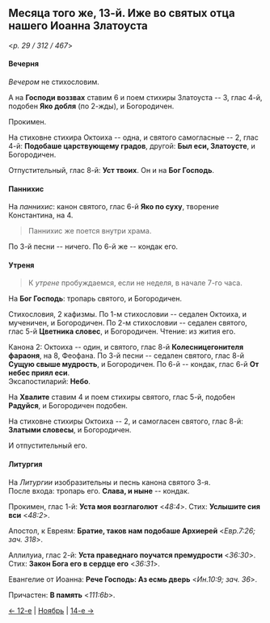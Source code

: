 
## Месяца того же, 13-й. Иже во святых отца нашего Иоанна Златоуста

<*p. 29 / 312 / 467*>

#### Вечерня

*Вечером* не стихословим. 

А на **Господи воззвах** ставим 6 и поем стихиры Златоуста -- 3, глас 4-й, 
подобен **Яко добля** (по 2-жды), и Богородичен. 

Прокимен. 

На стиховне стихира Октоиха -- одна, и святого самогласные -- 2, глас 4-й: **Подобаше царствующему градов**, 
другой: **Был еси, Златоусте**, и Богородичен.

Отпустительный, глас 8-й: **Уст твоих**. 
Он и на **Бог Господь**.  

#### Паннихис

На *паннихис*: канон святого, глас 6-й **Яко по суху**, творение Константина, на 4. 

> Паннихис же поется внутри храма. 

По 3-й песни -- ничего. 
По 6-й же -- кондак его. 

#### Утреня

> К *утрене* пробуждаемся, если не неделя, в начале 7-го часа. 

На **Бог Господь**: тропарь святого, и Богородичен.  

Стихословия, 2 кафизмы. 
По 1-м стихословии -- седален Октоиха, и мученичен, и Богородичен. 
По 2-м стихословии -- седален святого, глас 5-й **Цветника словес**, и Богородичен. 
Чтение: из жития его. 

Канона 2: Октоиха -- один, и святого, глас 8-й **Колесницегонителя фараоня**, на 8, Феофана.
По 3-й песни -- седален святого, глас 8-й **Сущую свыше мудрость**, и Богородичен. 
По 6-й -- кондак, глас 6-й **От небес приял еси**.  
Эксапостиларий: **Небо**. 

На **Хвалите** ставим 4 и поем стихиры святого, глас 5-й, подобен **Радуйся**, 
и Богородичен подобен. 

На стиховне стихиры Октоиха -- 2, и самогласен святого, глас 8-й: **Златыми словесы**, и Богородичен. 

И отпустительный его. 

#### Литургия

На *Литургии* изобразительны и песнь канона святого 3-я.   
После входа: тропарь его. **Слава, и ныне** -- кондак. 

Прокимен, глас 1-й: **Уста моя возглаголют** <*48:4*>. 
Стих: **Услышите сия вси** <*48:2*>. 

Апостол, к Евреям: **Братие, таков нам подобаше Архиерей** <*Евр.7:26; зач. 318*>. 

Аллилуиа, глас 2-й: **Уста праведнаго поучатся премудрости** <*36:30*>. 
Стих: **Закон Бога его в сердце eго** <*36:31*>.  

Евангелие от Иоанна: **Рече Господь: Аз есмь дверь** <*Ин.10:9; зач. 36*>. 

Причастен: **В память** <*111:6b*>. 

[← 12-е](11_12_EUR.ru.md) | [Ноябрь](README.md#13-й) | [14-е →](11_14_EUR.ru.md)
